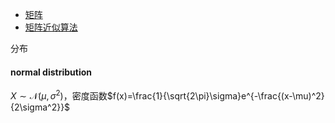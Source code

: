 - [矩阵](Matrix/matrix.md)
- [矩阵近似算法](Approximation/approximation.md)



分布
#### normal distribution
$X \sim\mathcal{N}(\mu, \sigma^2)$，密度函数$f(x)=\frac{1}{\sqrt{2\pi}\sigma}e^{-\frac{(x-\mu)^2}{2\sigma^2}}$



